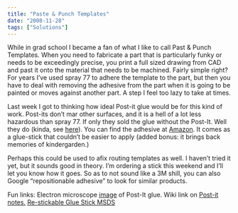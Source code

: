 ```yaml
---
title: "Paste & Punch Templates"
date: "2008-11-28"
tags: ["Solutions"]
---
```


While in grad school I became a fan of what I like to call Past & Punch Templates. When you need to fabricate a part that is particularly funky or needs to be exceedingly precise, you print a full sized drawing from CAD and past it onto the material that needs to be machined. Fairly simple right? For years I’ve used spray 77 to adhere the template to the part, but then you have to deal with removing the adhesive from the part when it is going to be painted or moves against another part. A step I feel too lazy to take at times.

Last week I got to thinking how ideal Post-it glue would be for this kind of work. Post-its don’t mar other surfaces, and it is a hell of a lot less hazardous than spray 77. If only they sold the glue without the Post-It. Well they do (kinda, see [here](http://www.thistothat.com/faq/post-it.shtml)). You can find the adhesive at [Amazon](http://www.amazon.com/Scotch-Restickable-Glue-Stick-0-20/dp/B00006IFBO). It comes as a glue-stick that couldn’t be easier to apply (added bonus: it brings back memories of kindergarden.)

Perhaps this could be used to afix routing templates as well. I haven’t tried it yet, but it sounds good in theory. I’m ordering a stick this weekend and I’ll let you know how it goes. So as to not sound like a 3M shill, you can also Google “repositionable adhesive” to look for similar products.

Fun links: Electron microscope [image](http://www.ncsu.edu/cem/content/html/frames/gallery02/bottomFrameGallery06.htm) of Post-It glue. Wiki link on [Post-it notes.](http://en.wikipedia.org/wiki/Post-it_note) [Re-stickable Glue Stick MSDS](http://multimedia.mmm.com/mws/mediawebserver?ggggggBg1MBRC4vrk43DyppMwSVgAmIHp4Ig1Ou--)
